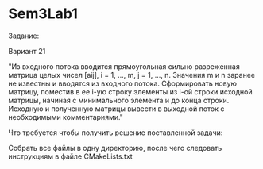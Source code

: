 # Sem3Lab1

Задание:

Вариант 21

"Из входного потока вводится прямоугольная сильно разреженная матрица целых чисел [aij], i = 1, …, m, j
= 1, …, n. Значения m и n заранее не известны и вводятся из входного потока.
Сформировать новую матрицу, поместив в ее i-ую строку элементы из i-ой строки исходной матрицы,
начиная с минимального элемента и до конца строки.
Исходную и полученную матрицы вывести в выходной поток с необходимыми комментариями."


Что требуется чтобы получить решение поставленной задачи:

Собрать все файлы в одну директорию, после чего следовать инструкциям в файле CMakeLists.txt
